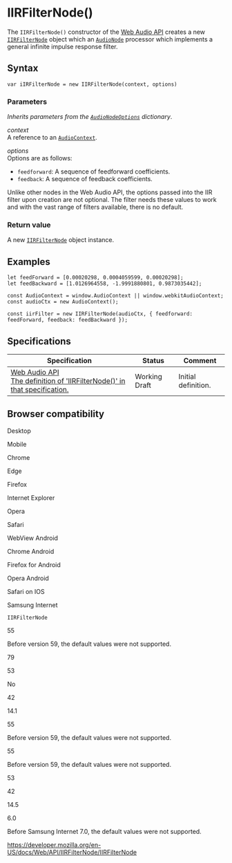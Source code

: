 # IIRFilterNode()

The `IIRFilterNode()` constructor of the [Web Audio API](../web_audio_api) creates a new [`IIRFilterNode`](../iirfilternode) object which an [`AudioNode`](../audionode) processor which implements a general infinite impulse response filter.

## Syntax

    var iIRFilterNode = new IIRFilterNode(context, options)

### Parameters

_Inherits parameters from the [`AudioNodeOptions`](../audionodeoptions) dictionary_.

_context_  
A reference to an [`AudioContext`](../audiocontext).

_options_  
Options are as follows:

- `feedforward`: A sequence of feedforward coefficients.
- `feedback`: A sequence of feedback coefficients.

Unlike other nodes in the Web Audio API, the options passed into the IIR filter upon creation are not optional. The filter needs these values to work and with the vast range of filters available, there is no default.

### Return value

A new [`IIRFilterNode`](../iirfilternode) object instance.

## Examples

    let feedForward = [0.00020298, 0.0004059599, 0.00020298];
    let feedBackward = [1.0126964558, -1.9991880801, 0.9873035442];

    const AudioContext = window.AudioContext || window.webkitAudioContext;
    const audioCtx = new AudioContext();

    const iirFilter = new IIRFilterNode(audioCtx, { feedforward: feedForward, feedback: feedBackward });

## Specifications

<table><thead><tr class="header"><th>Specification</th><th>Status</th><th>Comment</th></tr></thead><tbody><tr class="odd"><td><a href="https://webaudio.github.io/web-audio-api/#dom-iirfilternode-iirfilternode">Web Audio API<br />
<span class="small">The definition of 'IIRFilterNode()' in that specification.</span></a></td><td><span class="spec-wd">Working Draft</span></td><td>Initial definition.</td></tr></tbody></table>

## Browser compatibility

Desktop

Mobile

Chrome

Edge

Firefox

Internet Explorer

Opera

Safari

WebView Android

Chrome Android

Firefox for Android

Opera Android

Safari on IOS

Samsung Internet

`IIRFilterNode`

55

Before version 59, the default values were not supported.

79

53

No

42

14.1

55

Before version 59, the default values were not supported.

55

Before version 59, the default values were not supported.

53

42

14.5

6.0

Before Samsung Internet 7.0, the default values were not supported.

<a href="https://developer.mozilla.org/en-US/docs/Web/API/IIRFilterNode/IIRFilterNode" class="_attribution-link">https://developer.mozilla.org/en-US/docs/Web/API/IIRFilterNode/IIRFilterNode</a>
